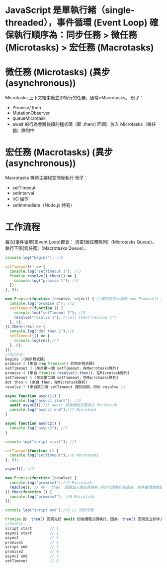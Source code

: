 # JavaScript 是單執行緒（single-threaded），事件循環 (Event Loop) 確保執行順序為：同步任務 > 微任務 (Microtasks) > 宏任務 (Macrotasks)

# 微任務 (Microtasks) (異步(asynchronous))
Microtasks 上下文結束後立即執行的任務，通常>Macrotasks。
例子：
* Promise/.then
* MutationObserver
* queueMicrotask
* await 的行為會將後續的程式碼（即 .then() 回調）放入 Microtasks（微任務）隊列中
# 宏任務 (Macrotasks) (異步(asynchronous))
Macrotasks 等待主線程空閒後執行
例子：
* setTimeout
* setInterval
* I/O 操作
* setImmediate（Node.js 特有）

# 工作流程
每次[事件循環](Event Loop)都會：
清空[微任務隊列]（Microtasks Queue）。
執行下個[宏任務]（Macrotasks Queue）。

``` javascript
console.log("begins"); //1

setTimeout(() => {
  console.log("setTimeout 1"); //3
  Promise.resolve().then(() => {
    console.log("promise 1"); //4
  });
}, 0);

new Promise(function (resolve, reject) { //屬於同步=>因為 new Promise() 建構函數內的程式碼在同步程式碼階段立即執行，微任務會是 then()、catch()、finally() 的回調
  console.log("promise 2"); //2
  setTimeout(function () {
    console.log("setTimeout 2"); //5 
    resolve("resolve 1"); //call then("resolve 1")
  }, 0);
}).then((res) => {
  console.log("dot then 1");//6
  setTimeout(() => {
    console.log(res);//7
  }, 0);
});
//OutPut:
begins 1(同步程式碼)
promise 2 (來自 new Promise() 的同步程式碼)
setTimeout 3 (來自第一個 setTimeout，在Macrotasks隊列)
promise 4 (來自 Promise.resolve().then()，在Microtask隊列)
setTimeout 5 (來自第二個 setTimeout，在Macrotasks隊列)
dot then 6 (來自 then，在Microtask隊列)
resolve 7 (來自第二個 setTimeout 裡的回調，印出 resolve 1)

async function async1() {
  console.log("async1 start"); //2
  await async2();//3 await 將後續程式碼放入 Microtask 
  console.log("async1 end");//7 Microtask
}

async function async2() {
  console.log("async2"); //3
}

console.log("script start"); //1

setTimeout(function () {
  console.log("setTimeout");//8 Macrotasks
}, 0);

async1(); //2

new Promise(function (resolve) {
  console.log("promise1");//4 Microtask
  resolve(); // 將 `.then` 回調加入微任務隊列 同步代碼執行完成後，事件循環會檢查微任務隊列
}).then(function () {
  console.log("promise2"); //6 Microtask
});

console.log("script end");//5 // 同步代碼

Promise 的 .then() 回調先於 await 的後續程式碼執行，因為 .then() 回調是立即排入微任務，而 await 會讓 async1() 後續程式碼排入微任務，這些回調的處理是有順序的。
//OutPut:
script start        // 1
async1 start        // 2
async2              // 3
promise1            // 4
script end          // 5
promise2            // 6
async1 end          // 7
setTimeout          // 8
